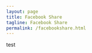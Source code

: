 ```yaml
---
layout: page
title: Facebook Share
tagline: Facebook Share
permalink: /facebookshare.html
---
```


  test
